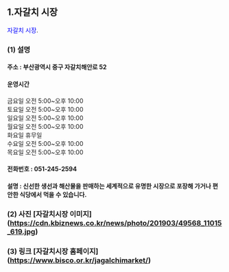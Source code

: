 ## 1.자갈치 시장  
<span style="color:blue">자갈치 시장</span>.

### (1) 설명  
#### 주소 : 부산광역시 중구 자갈치해안로 52  
#### 운영시간 
금요일	오전 5:00~오후 10:00  
토요일	오전 5:00~오후 10:00  
일요일	오전 5:00~오후 10:00  
월요일	오전 5:00~오후 10:00  
화요일	휴무일  
수요일	오전 5:00~오후 10:00  
목요일	오전 5:00~오후 10:00  
#### 전화번호 : 051-245-2594
#### 설명 : 신선한 생선과 해산물을 판매하는 세계적으로 유명한 시장으로 포장해 가거나 편안한 식당에서 먹을 수 있습니다.
### (2) 사진 [자갈치시장 이미지] (https://cdn.kbiznews.co.kr/news/photo/201903/49568_11015_619.jpg)
### (3) 링크 [자갈치시장 홈페이지] (https://www.bisco.or.kr/jagalchimarket/)
